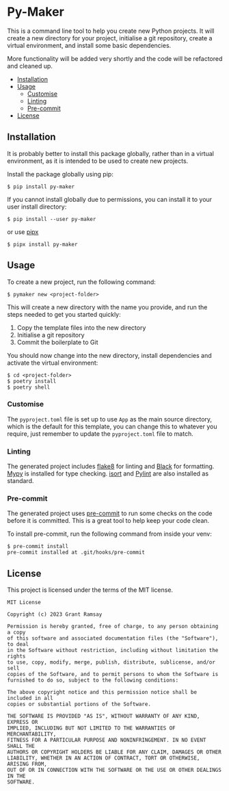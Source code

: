 # Py-Maker <!-- omit in toc -->

This is a command line tool to help you create new Python projects.  It will
create a new directory for your project, initialise a git repository, create a
virtual environment, and install some basic dependencies.

More functionality will be added very shortly and the code will be refactored
and cleaned up.

- [Installation](#installation)
- [Usage](#usage)
  - [Customise](#customise)
  - [Linting](#linting)
  - [Pre-commit](#pre-commit)
- [License](#license)

## Installation

It is probably better to install this package globally, rather than in a virtual
environment, as it is intended to be used to create new projects.

Install the package globally using pip:

```console
$ pip install py-maker
```

If you cannot install globally due to permissions, you can install it to your
user install directory:

```console
$ pip install --user py-maker
```

or use [pipx](https://pypa.github.io/pipx/)

```console
$ pipx install py-maker
```

## Usage

To create a new project, run the following command:

```console
$ pymaker new <project-folder>
```

This will create a new directory with the name you provide, and run the steps
needed to get you started quickly:

1) Copy the template files into the new directory
2) Initialise a git repository
3) Commit the boilerplate to Git

You should now change into the new directory, install dependencies and activate
the virtual environment:

```console
$ cd <project-folder>
$ poetry install
$ poetry shell
```

### Customise

The `pyproject.toml` file is set up to use `App` as the main source directory,
which is the default for this template, you can change this to whatever you
require, just remember to update the `pyproject.toml` file to match.

### Linting

The generated project includes [flake8](https://flake8.pycqa.org/en/latest/) for
linting and [Black](https://black.readthedocs.io/en/stable/) for formatting.
[Mypy](http://mypy-lang.org/) is installed for type checking.
[isort](https://pycqa.github.io/isort/) and [Pylint](https://pylint.org/) are
also installed as standard.

### Pre-commit

The generated project uses [pre-commit](https://pre-commit.com/) to run some
checks on the code before it is committed.  This is a great tool to help keep
your code clean.

To install pre-commit, run the following command from inside your venv:

```console
$ pre-commit install
pre-commit installed at .git/hooks/pre-commit
```

## License

This project is licensed under the terms of the MIT license.

```pre
MIT License

Copyright (c) 2023 Grant Ramsay

Permission is hereby granted, free of charge, to any person obtaining a copy
of this software and associated documentation files (the "Software"), to deal
in the Software without restriction, including without limitation the rights
to use, copy, modify, merge, publish, distribute, sublicense, and/or sell
copies of the Software, and to permit persons to whom the Software is
furnished to do so, subject to the following conditions:

The above copyright notice and this permission notice shall be included in all
copies or substantial portions of the Software.

THE SOFTWARE IS PROVIDED "AS IS", WITHOUT WARRANTY OF ANY KIND, EXPRESS OR
IMPLIED, INCLUDING BUT NOT LIMITED TO THE WARRANTIES OF MERCHANTABILITY,
FITNESS FOR A PARTICULAR PURPOSE AND NONINFRINGEMENT. IN NO EVENT SHALL THE
AUTHORS OR COPYRIGHT HOLDERS BE LIABLE FOR ANY CLAIM, DAMAGES OR OTHER
LIABILITY, WHETHER IN AN ACTION OF CONTRACT, TORT OR OTHERWISE, ARISING FROM,
OUT OF OR IN CONNECTION WITH THE SOFTWARE OR THE USE OR OTHER DEALINGS IN THE
SOFTWARE.


```
